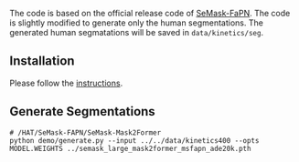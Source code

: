 The code is based on the official release code of [SeMask-FaPN](https://github.com/Picsart-AI-Research/SeMask-Segmentation/tree/main/SeMask-FAPN). The code is slightly modified to generate only the human segmentations. The generated human segmatations will be saved in `data/kinetics/seg`.

## Installation

Please follow the [instructions](INSTALLATION.md).

## Generate Segmentations

```
# /HAT/SeMask-FAPN/SeMask-Mask2Former
python demo/generate.py --input ../../data/kinetics400 --opts MODEL.WEIGHTS ../semask_large_mask2former_msfapn_ade20k.pth 
```